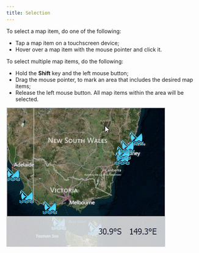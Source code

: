 ```yaml
---
title: Selection
---
```

To select a map item, do one of the following:
* Tap a map item on a touchscreen device;
* Hover over a map item with the mouse pointer and click it.

To select multiple map items, do the following:
* Hold the **Shift** key and the left mouse button;
* Drag the mouse pointer, to mark an area that includes the desired map items;
* Release the left mouse button. All map items within the area will be selected.

![XtraMap_ItemMultiselection](../../images/Img24650.gif)